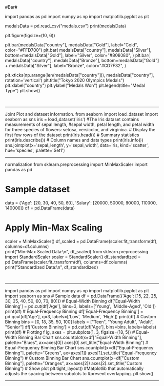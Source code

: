 #Bar#

import pandas as pd 
import numpy as np 
import matplotlib.pyplot as plt 


medalsData = pd.read_csv("medals.csv") 
print(medalsData) 

plt.figure(figsize=(10, 6)) 

plt.bar(medalsData["country"], medalsData["Gold"], label="Gold", 
color="#FFD700") 
plt.bar(
    medalsData["country"], 
    medalsData["Silver"], 
    bottom=medalsData["Gold"], 
    label="Silver", 
    color="#808080", 
) 
plt.bar(
    medalsData["country"], 
    medalsData["Bronze"], 
    bottom=medalsData["Gold"] + medalsData["Silver"], 
    label="Bronze", 
    color="#CD7F32", 
) 

plt.xticks(np.arange(len(medalsData["country"])), medalsData["country"], 
rotation='vertical') 
plt.title("Tokyo 2020 Olympics Medals") 
plt.xlabel("country") 
plt.ylabel("Medals Won") 
plt.legend(title="Medal Type") 
plt.show()

<br/>
<hr/>
Joint Plot and dataset information. 
from seaborn import load_dataset 
import seaborn as sns 
iris = load_dataset('iris')  #The Iris dataset contains measurements of sepal length,  
#sepal width, petal length, and petal width for three species of flowers: setosa, versicolor, and 
virginica. 
# Display the first few rows of the dataset 
print(iris.head()) 
# Summary statistics 
print(iris.describe()) 
# Column names and data types 
print(iris.info()) 
sns.jointplot(x='sepal_length', y='sepal_width', data=iris, kind='scatter', hue='species', 
palette='Set1') 
<br/>
<hr/>

normalization
from sklearn.preprocessing import MinMaxScaler 
import pandas as pd 
# Sample dataset 
data = {'Age': [20, 30, 40, 50, 60], 'Salary': [20000, 50000, 80000, 110000, 140000]} 
df = pd.DataFrame(data) 
# Apply Min-Max Scaling 
scaler = MinMaxScaler() 
df_scaled = pd.DataFrame(scaler.fit_transform(df), columns=df.columns)  
print("Min-Max Scaled Data:\n", df_scaled) 
from sklearn.preprocessing import StandardScaler 
scaler = StandardScaler() 
df_standardized = pd.DataFrame(scaler.fit_transform(df), columns=df.columns) 
print("Standardized Data:\n", df_standardized)

<br/>
<hr/>
import pandas as pd 
import numpy as np 
import matplotlib.pyplot as plt 
import seaborn as sns 
# Sample data 
df = pd.DataFrame({'Age': [15, 22, 25, 30, 35, 40, 50, 60, 70, 80]}) 
# Equal-Width Binning 
df['Equal-Width Binning'] = pd.cut(df['Age'], bins=3, labels=['Young', 'Middle-Aged', 'Old']) 
print(df) 
# Equal-Frequency Binning 
df['Equal-Frequency Binning'] = pd.qcut(df['Age'], q=3, labels=['Low', 'Medium', 'High']) 
print(df) 
# Custom Binning 
bins = [0, 18, 35, 50, 100] 
labels = ["Teen", "Young Adult", "Adult", "Senior"] 
df['Custom Binning'] = pd.cut(df['Age'], bins=bins, labels=labels) 
print(df) 
# Plotting 
f
 ig, axes = plt.subplots(1, 3, figsize=(18, 5)) 
# Equal-Width Binning Bar Chart 
sns.countplot(x=df["Equal-Width Binning"], palette="Blues", ax=axes[0]) 
axes[0].set_title("Equal-Width Binning") 
# Equal-Frequency Binning Bar Chart 
sns.countplot(x=df["Equal-Frequency Binning"], palette="Greens", ax=axes[1]) 
axes[1].set_title("Equal-Frequency Binning") 
# Custom Binning Bar Chart 
sns.countplot(x=df["Custom Binning"], palette="Oranges", ax=axes[2]) 
axes[2].set_title("Custom Binning") 
# Show plot 
plt.tight_layout()   #Matplotlib that automatically adjusts the spacing between subplots to 
#prevent overlapping. 
plt.show() 

<br/>
<hr/>

